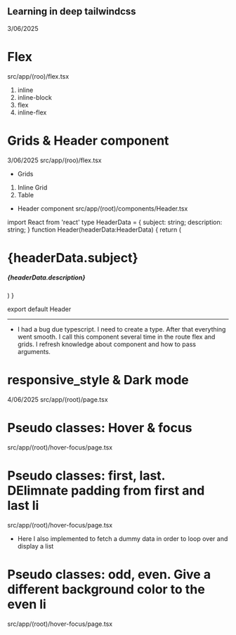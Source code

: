 ## Learning in deep tailwindcss

3/06/2025

# Flex
src/app/(roo)/flex.tsx

1. inline
2. inline-block
3. flex
4. inline-flex

# Grids & Header component
3/06/2025
src/app/(roo)/flex.tsx

- Grids
1. Inline Grid
2. Table

- Header component
src/app/(root)/components/Header.tsx

import React from 'react'
type HeaderData = {
    subject: string;
    description: string;
}
function Header(headerData:HeaderData) {
  return (
    <div className='my-5'>
            <h1 className='text-amber-300'>{headerData.subject}</h1>
            <h5>{headerData.description}</h5>
    </div>
  )
}

export default Header

*******

* I had a bug due typescript. I need to create a type. After that everything went smooth. I call this component several time in the route flex and grids. I refresh knowledge about component and how to pass arguments.

# responsive_style & Dark mode

4/06/2025
src/app/(root)/page.tsx

# Pseudo classes: Hover & focus
src/app/(root)/hover-focus/page.tsx

# Pseudo classes: first, last. DElimnate padding from first and last li
src/app/(root)/hover-focus/page.tsx

* Here I also implemented to fetch a dummy data in order to loop over and display a list

# Pseudo classes: odd, even. Give a different background color to the even li
src/app/(root)/hover-focus/page.tsx

